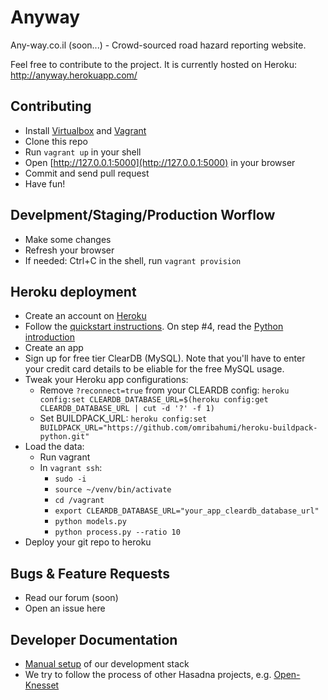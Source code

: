 Anyway
======

Any-way.co.il (soon...) - Crowd-sourced road hazard reporting website.

Feel free to contribute to the project. It is currently hosted on Heroku:
http://anyway.herokuapp.com/

Contributing
------------
* Install [Virtualbox](http://virtualbox.org) and [Vagrant](http://vagrantup.com/)
* Clone this repo
* Run `vagrant up` in your shell
* Open [http://127.0.0.1:5000](http://127.0.0.1:5000) in your browser
* Commit and send pull request
* Have fun!

Develpment/Staging/Production Worflow
-------------------------------------
* Make some changes
* Refresh your browser
* If needed: Ctrl+C in the shell, run `vagrant provision`

Heroku deployment
-----------------
* Create an account on [Heroku](http://heroku.com/)
* Follow the [quickstart instructions](https://devcenter.heroku.com/articles/quickstart). On step #4, read the [Python introduction](https://devcenter.heroku.com/articles/getting-started-with-python)
* Create an app
* Sign up for free tier ClearDB (MySQL). Note that you'll have to enter your credit card details to be eliable for the free MySQL usage.
* Tweak your Heroku app configurations:
	* Remove `?reconnect=true` from your CLEARDB config: `heroku config:set CLEARDB_DATABASE_URL=$(heroku config:get CLEARDB_DATABASE_URL | cut -d '?' -f 1)`
	* Set BUILDPACK_URL: `heroku config:set BUILDPACK_URL="https://github.com/omribahumi/heroku-buildpack-python.git"`
* Load the data:
    * Run vagrant
    * In `vagrant ssh`:
    	* `sudo -i`
    	* `source ~/venv/bin/activate`
    	* `cd /vagrant`
    	* `export CLEARDB_DATABASE_URL="your_app_cleardb_database_url"`
    	* `python models.py`
    	* `python process.py --ratio 10`
* Deploy your git repo to heroku


Bugs & Feature Requests
-----------------------
* Read our forum (soon)
* Open an issue here

Developer Documentation
-----------------------
* [Manual setup](https://github.com/hasadna/anyway/wiki/Setup) of our development stack
* We try to follow the process of other Hasadna projects, e.g. [Open-Knesset](https://oknesset-devel.readthedocs.org/en/latest/)


